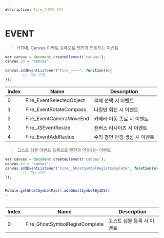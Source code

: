 ```yaml
---
description: Fire_이벤트 정리
---
```


# EVENT

> HTML Canvas 이벤트 등록으로 엔진과 연동되는 이벤트

```javascript
var canvas = document.createElement('canvas');
canvas.id = "canvas";
	
canvas.addEventListener("Fire_~~~~", function(e){
		// 기능 구현
});
```

| Index | Name                      | Description       |
| ----- | ------------------------- | ----------------- |
| 0     | Fire\_EventSelectedObject | 객체 선택 시 이벤트       |
| 1     | Fire\_EventRotateCompass  | 나침반 회전 시 이벤트      |
| 2     | Fire\_EventCameraMoveEnd  | 카메라 이동 종료 시 이벤트   |
| 3     | Fire\_JSEventResize       | 캔버스 리사이즈 시 이벤트    |
| 4     | Fire\_EventAddRadius      | 수직 평면 반경 생성 시 이벤트 |

> 고스트 심볼 이벤트 등록으로 엔진과 연동되는 이벤트

```javascript
var canvas = document.createElement('canvas');
canvas.id = "canvas";
canvas.addEventListener("Fire__GhostSymbolRegistComplete", function(e){
		// 기능 구현
});

~
Module.getGhostSymbolMap().addGhostSymbolBy3DS()
~
	

```

| Index | Name                            | Description     |
| ----- | ------------------------------- | --------------- |
| 0     | Fire\_GhostSymbolRegistComplete | 고스트 심볼 등록 시 이벤트 |
